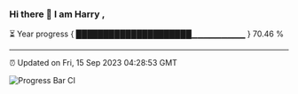 ### Hi there 👋 I am Harry , 

⏳ Year progress { █████████████████████▁▁▁▁▁▁▁▁▁ } 70.46 %

---

⏰ Updated on Fri, 15 Sep 2023 04:28:53 GMT

![Progress Bar CI](https://github.com/duykhang68/duykhang68/workflows/Progress%20Bar%20CI/badge.svg)
